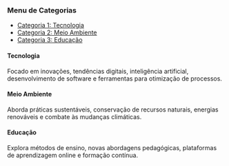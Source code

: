 ### Menu de Categorias  

- [Categoria 1: Tecnologia](#tecnologia)  
- [Categoria 2: Meio Ambiente](#meio-ambiente)  
- [Categoria 3: Educação](#educação)  

#### Tecnologia  
Focado em inovações, tendências digitais, inteligência artificial, desenvolvimento de software e ferramentas para otimização de processos.  

#### Meio Ambiente  
Aborda práticas sustentáveis, conservação de recursos naturais, energias renováveis e combate às mudanças climáticas.  

#### Educação  
Explora métodos de ensino, novas abordagens pedagógicas, plataformas de aprendizagem online e formação contínua.  
